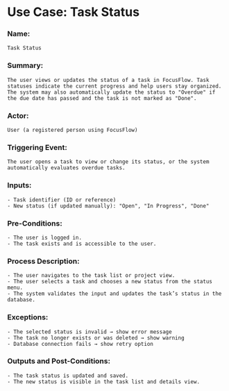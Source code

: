 # Use Case: Task Status

### Name:

	Task Status

### Summary:

	The user views or updates the status of a task in FocusFlow. Task statuses indicate the current progress and help users stay organized. The system may also automatically update the status to "Overdue" if the due date has passed and the task is not marked as "Done".

### Actor:

	User (a registered person using FocusFlow)

### Triggering Event:

	The user opens a task to view or change its status, or the system automatically evaluates overdue tasks.

### Inputs:

	- Task identifier (ID or reference)
	- New status (if updated manually): "Open", "In Progress", "Done"

### Pre-Conditions:

	- The user is logged in.  
	- The task exists and is accessible to the user.

### Process Description:

	- The user navigates to the task list or project view.
	- The user selects a task and chooses a new status from the status menu.
	- The system validates the input and updates the task’s status in the database.

### Exceptions:

	- The selected status is invalid → show error message  
	- The task no longer exists or was deleted → show warning  
	- Database connection fails → show retry option

### Outputs and Post-Conditions:

	- The task status is updated and saved.  
	- The new status is visible in the task list and details view.  

